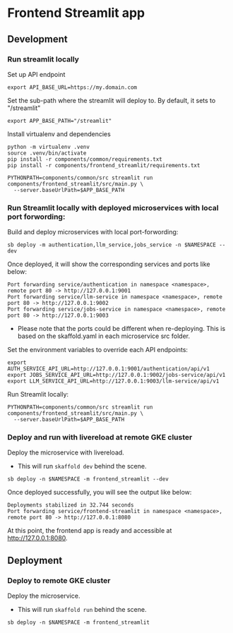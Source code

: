 # Frontend Streamlit app

## Development

### Run streamlit locally

Set up API endpoint

```
export API_BASE_URL=https://my.domain.com
```

Set the sub-path where the streamlit will deploy to. By default, it sets to "/streamlit"

```
export APP_BASE_PATH="/streamlit"
```

Install virtualenv and dependencies
```
python -m virtualenv .venv
source .venv/bin/activate
pip install -r components/common/requirements.txt
pip install -r components/frontend_streamlit/requirements.txt
```

```
PYTHONPATH=components/common/src streamlit run components/frontend_streamlit/src/main.py \
  --server.baseUrlPath=$APP_BASE_PATH
```

### Run Streamlit locally with deployed microservices with local port forwording:

Build and deploy microservices with local port-forwording:

```
sb deploy -m authentication,llm_service,jobs_service -n $NAMESPACE --dev
```

Once deployed, it will show the corresponding services and ports like below:
```
Port forwarding service/authentication in namespace <namespace>, remote port 80 -> http://127.0.0.1:9001
Port forwarding service/llm-service in namespace <namespace>, remote port 80 -> http://127.0.0.1:9002
Port forwarding service/jobs-service in namespace <namespace>, remote port 80 -> http://127.0.0.1:9003
```
- Please note that the ports could be different when re-deploying. This is based on the skaffold.yaml
  in each microservice src folder.

Set the environment variables to override each API endpoints:
```
export AUTH_SERVICE_API_URL=http://127.0.0.1:9001/authentication/api/v1
export JOBS_SERVICE_API_URL=http://127.0.0.1:9002/jobs-service/api/v1
export LLM_SERVICE_API_URL=http://127.0.0.1:9003/llm-service/api/v1
```

Run Streamlit locally:
```
PYTHONPATH=components/common/src streamlit run components/frontend_streamlit/src/main.py \
  --server.baseUrlPath=$APP_BASE_PATH
```

### Deploy and run with livereload at remote GKE cluster

Deploy the microservice with livereload.
- This will run `skaffold dev` behind the scene.

```
sb deploy -n $NAMESPACE -m frontend_streamlit --dev
```

Once deployed successfully, you will see the output like below:
```
Deployments stabilized in 32.744 seconds
Port forwarding service/frontend-streamlit in namespace <namespace>, remote port 80 -> http://127.0.0.1:8080
```

At this point, the frontend app is ready and accessible at http://127.0.0.1:8080.

## Deployment

### Deploy to remote GKE cluster

Deploy the microservice.
- This will run `skaffold run` behind the scene.

```
sb deploy -n $NAMESPACE -m frontend_streamlit
```
